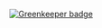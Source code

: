 

[![Greenkeeper badge](https://badges.greenkeeper.io/unional/eslint-config-unional.svg)](https://greenkeeper.io/)